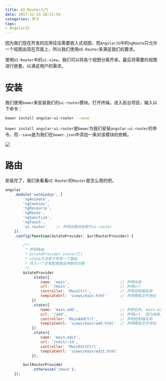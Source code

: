```yaml
---
title: UI-Router入门
date: 2017-12-23 18:51:54
categories: 学习
tags:
- AngularJS
---
```

因为我们现在开发的应用往往需要嵌入式视图，而`AngularJS`中的`ngRoute`只允许一个视图出现在页面上，所以我们使用`UI-Router`来满足我们的要求。

使用`UI-Router`中的`ui-view`，我们可以将各个视图分离开来，最后将需要的视图进行嵌套，以满足用户的需求。

<!-- more -->

# 安装

我们使用`bower`来安装我们的`ui-router`模块。打开终端，进入前台项目，输入以下命令：

```bash
bower install angular-ui-router --save
```

`bower install angular-ui-router`是`bower`为我们安装`angular-ui-router`的命令，而`--save`是为我们在`bower.json`中添加一条对该模块的依赖。

![](/images/2017/12/23/ui-router-introduction/0.png)

# 路由

安装完了，我们来看看`UI-Router`的`Router`是怎么用的吧。

```javascript
angular
    .module('webAppApp', [
        'ngAnimate',
        'ngCookies',
        'ngResource',
        'ngRoute',
        'ngSanitize',
        'ngTouch',
        'ui.router'    // 声明该模块依赖于ui-router
    ])
    .config(function($stateProvider, $urlRouterProvider) {

        /**
         * 声明路由
         * $stateProvider.state({})
         * state方法用于声明一个路由
         * 传入一个含有配置路由参数的对象
         */
        $stateProvider
            .state({
                name: 'main',                       // 声明名称
                url: '/main',                       // 声明url
                controller: 'MainCtrl',             // 声明控制器名称
                templateUrl: 'views/main.html'      // 声明模板文件地址
            })
            .state({
                name: 'main.add',                   // 声明名称, main.add表示该路由继承于main
                url: '/add',                        // 声明url, 因为继承自main, 所以完整的url为/main/add
                controller: 'MainAddCtrl',          // 声明控制器名称
                templateUrl: 'views/main/add.html'  // 声明模板文件地址
            })
            .state({
                name: 'main.edit',
                url: '/edit/:id',
                controller: 'MainEditCtrl',
                templateUrl: 'views/main/edit.html'
            });

        $urlRouterProvider
            .otherwise('/main');
    });
```
